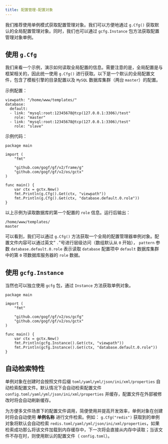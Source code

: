```yaml
---
title: 配置管理-配置对象
---
```


我们推荐使用单例模式获取配置管理对象。我们可以方便地通过 `g.Cfg()` 获取默认的全局配置管理对象。同时，我们也可以通过 `gcfg.Instance` 包方法获取配置管理对象单例。

## 使用 `g.Cfg`

我们来看一个示例，演示如何读取全局配置的信息。需要注意的是，全局配置是与框架相关的，因此统一使用 `g.Cfg()` 进行获取。以下是一个默认的全局配置文件，包含了模板引擎的目录配置以及 `MySQL` 数据库集群（两台 `master`）的配置。

示例配置：

```
viewpath: "/home/www/templates/"
database:
  default:
  - link: "mysql:root:12345678@tcp(127.0.0.1:3306)/test"
    role: "master"
  - link: "mysql:root:12345678@tcp(127.0.0.1:3306)/test"
    role: "slave"
```

示例代码：

```
package main

import (
	"fmt"

	"github.com/gogf/gf/v2/frame/g"
	"github.com/gogf/gf/v2/os/gctx"
)

func main() {
	var ctx = gctx.New()
	fmt.Println(g.Cfg().Get(ctx, "viewpath"))
	fmt.Println(g.Cfg().Get(ctx, "database.default.0.role"))
}
```

以上示例为读取数据库的第一个配置的 `role` 信息。运行后输出：

```
/home/www/templates/
master
```

可以看到，我们可以通过 `g.Cfg()` 方法获取一个全局的配置管理器单例对象。配置文件内容可以通过英文“ `.`”号进行层级访问（数组默认从 `0` 开始）， `pattern` 参数 `database.default.0.role` 表示读取 `database` 配置项中 `default` 数据库集群中的第 `0` 项数据库服务器的 `role` 数据。

## 使用 `gcfg.Instance`

当然也可以独立使用 `gcfg` 包，通过 `Instance` 方法获取单例对象。

```
package main

import (
	"fmt"

	"github.com/gogf/gf/v2/os/gcfg"
	"github.com/gogf/gf/v2/os/gctx"
)

func main() {
	var ctx = gctx.New()
	fmt.Println(gcfg.Instance().Get(ctx, "viewpath"))
	fmt.Println(gcfg.Instance().Get(ctx, "database.default.0.role"))
}
```

## 自动检索特性

单例对象在创建时会按照文件后缀 `toml/yaml/yml/json/ini/xml/properties` 自动检索配置文件。默认情况下会自动检索配置文件 `config.toml/yaml/yml/json/ini/xml/properties` 并缓存，配置文件在外部被修改时将会自动刷新缓存。

为方便多文件场景下的配置文件调用，简便使用并提高开发效率，单例对象在创建时将会自动使用 **单例名称** 进行文件检索。例如： `g.Cfg("redis")` 获取到的单例对象将默认会自动检索 `redis.toml/yaml/yml/json/ini/xml/properties`，如果检索成功那么将该文件加载到内存缓存中，下一次将会直接从内存中读取；当该文件不存在时，则使用默认的配置文件（ `config.toml`）。